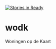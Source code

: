 [![Stories in Ready](https://badge.waffle.io/TNOCS/wodk.png?label=ready&title=Ready)](https://waffle.io/TNOCS/wodk)
# wodk
Woningen op de Kaart
